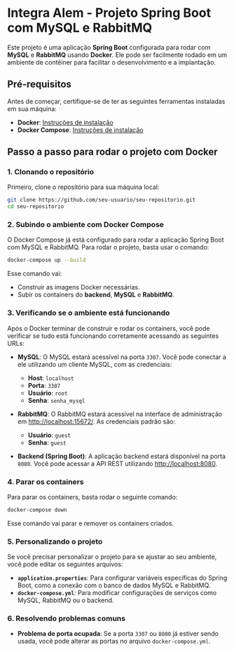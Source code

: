 
# Integra Alem - Projeto Spring Boot com MySQL e RabbitMQ

Este projeto é uma aplicação **Spring Boot** configurada para rodar com **MySQL** e **RabbitMQ** usando **Docker**. Ele pode ser facilmente rodado em um ambiente de contêiner para facilitar o desenvolvimento e a implantação.

## **Pré-requisitos**

Antes de começar, certifique-se de ter as seguintes ferramentas instaladas em sua máquina:

- **Docker**: [Instruções de instalação](https://docs.docker.com/get-docker/)
- **Docker Compose**: [Instruções de instalação](https://docs.docker.com/compose/install/)

## **Passo a passo para rodar o projeto com Docker**

### 1. **Clonando o repositório**

Primeiro, clone o repositório para sua máquina local:

```bash
git clone https://github.com/seu-usuario/seu-repositorio.git
cd seu-repositorio
```

### 2. **Subindo o ambiente com Docker Compose**

O Docker Compose já está configurado para rodar a aplicação Spring Boot com MySQL e RabbitMQ. Para rodar o projeto, basta usar o comando:

```bash
docker-compose up --build
```

Esse comando vai:

- Construir as imagens Docker necessárias.
- Subir os containers do **backend**, **MySQL** e **RabbitMQ**.

### 3. **Verificando se o ambiente está funcionando**

Após o Docker terminar de construir e rodar os containers, você pode verificar se tudo está funcionando corretamente acessando as seguintes URLs:

- **MySQL**: O MySQL estará acessível na porta `3307`. Você pode conectar a ele utilizando um cliente MySQL, com as credenciais:
  - **Host**: `localhost`
  - **Porta**: `3307`
  - **Usuário**: `root`
  - **Senha**: `senha_mysql`

- **RabbitMQ**: O RabbitMQ estará acessível na interface de administração em [http://localhost:15672/](http://localhost:15672/). As credenciais padrão são:
  - **Usuário**: `guest`
  - **Senha**: `guest`

- **Backend (Spring Boot)**: A aplicação backend estará disponível na porta `8080`. Você pode acessar a API REST utilizando [http://localhost:8080](http://localhost:8080).

### 4. **Parar os containers**

Para parar os containers, basta rodar o seguinte comando:

```bash
docker-compose down
```

Esse comando vai parar e remover os containers criados.

### 5. **Personalizando o projeto**

Se você precisar personalizar o projeto para se ajustar ao seu ambiente, você pode editar os seguintes arquivos:

- **`application.properties`**: Para configurar variáveis específicas do Spring Boot, como a conexão com o banco de dados MySQL e RabbitMQ.
- **`docker-compose.yml`**: Para modificar configurações de serviços como MySQL, RabbitMQ ou o backend.

### 6. **Resolvendo problemas comuns**

- **Problema de porta ocupada**: Se a porta `3307` ou `8080` já estiver sendo usada, você pode alterar as portas no arquivo `docker-compose.yml`.
